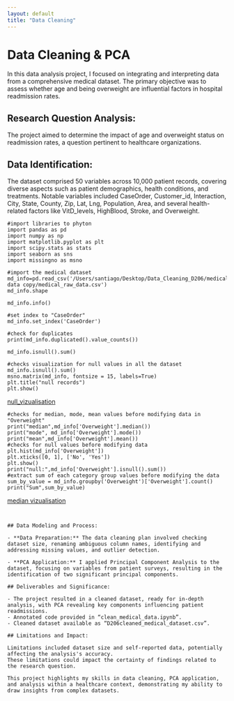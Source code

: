 ```yaml
---
layout: default
title: "Data Cleaning"
---
```

# Data Cleaning & PCA

In this data analysis project, I focused on integrating and interpreting data from a comprehensive medical dataset. The primary objective was to assess whether age and being overweight are influential factors in hospital readmission rates.

## Research Question Analysis:
The project aimed to determine the impact of age and overweight status on readmission rates, a question pertinent to healthcare organizations.

## Data Identification:
The dataset comprised 50 variables across 10,000 patient records, covering diverse aspects such as patient demographics, health conditions, and treatments. Notable variables included CaseOrder, Customer_id, Interaction, City, State, County, Zip, Lat, Lng, Population, Area, and several health-related factors like VitD_levels, HighBlood, Stroke, and Overweight.

```
#import libraries to phyton
import pandas as pd
import numpy as np 
import matplotlib.pyplot as plt
import scipy.stats as stats
import seaborn as sns
import missingno as msno
```
```
#import the medical dataset 
md_info=pd.read_csv('/Users/santiago/Desktop/Data_Cleaning_D206/medical data copy/medical_raw_data.csv')
md_info.shape
```
```
md_info.info()

#set index to "CaseOrder"
md_info.set_index('CaseOrder')
```
```
#check for duplicates
print(md_info.duplicated().value_counts())

md_info.isnull().sum()
```
```
#checks visualization for null values in all the dataset
md_info.isnull().sum()
msno.matrix(md_info, fontsize = 15, labels=True)
plt.title("null records")
plt.show()
```
[null_vizualisation](/assets/SCR-20231123-udza.png)
```
#checks for median, mode, mean values before modifying data in "Overweight"
print("median",md_info['Overweight'].median())
print("mode", md_info['Overweight'].mode())
print("mean",md_info['Overweight'].mean())
#checks for null values before modifying data
plt.hist(md_info['Overweight'])
plt.xticks([0, 1], ['No', 'Yes'])
plt.show()
print("null:",md_info['Overweight'].isnull().sum())
#extract sum of each category group values before modifying the data
sum_by_value = md_info.groupby('Overweight')['Overweight'].count()
print("Sum",sum_by_value)

```
[median vizualisation](/assets/SCR-20231123-ufqi.png)

```


## Data Modeling and Process:

- **Data Preparation:** The data cleaning plan involved checking dataset size, renaming ambiguous column names, identifying and addressing missing values, and outlier detection.
  
- **PCA Application:** I applied Principal Component Analysis to the dataset, focusing on variables from patient surveys, resulting in the identification of two significant principal components.
  
## Deliverables and Significance:

- The project resulted in a cleaned dataset, ready for in-depth analysis, with PCA revealing key components influencing patient readmissions.
- Annotated code provided in “clean_medical_data.ipynb”.
- Cleaned dataset available as “D206cleaned_medical_dataset.csv”.
  
## Limitations and Impact:

Limitations included dataset size and self-reported data, potentially affecting the analysis's accuracy.
These limitations could impact the certainty of findings related to the research question.

This project highlights my skills in data cleaning, PCA application, and analysis within a healthcare context, demonstrating my ability to draw insights from complex datasets.
